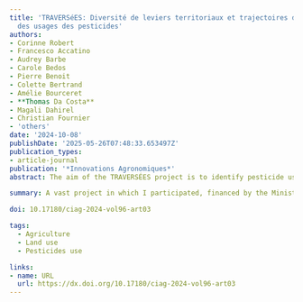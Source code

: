 ```yaml
---
title: 'TRAVERSéES: Diversité de leviers territoriaux et trajectoires de transition
  des usages des pesticides'
authors:
- Corinne Robert
- Francesco Accatino
- Audrey Barbe
- Carole Bedos
- Pierre Benoit
- Colette Bertrand
- Amélie Bourceret
- **Thomas Da Costa**
- Magali Dahirel
- Christian Fournier
- 'others'
date: '2024-10-08'
publishDate: '2025-05-26T07:48:33.653497Z'
publication_types:
- article-journal
publication: '*Innovations Agronomiques*'
abstract: The aim of the TRAVERSÉES project is to identify pesticide use reduction trajectories in response to various territorial levers. For this, we undertook (1) an analysis of the ecological, economic, social, institutional and individual factors influencing changes in phytosanitary practices, which fed into (2) the development of a socio-ecosystem model simulating trajectories of practices in territories, which in turn served as a tool for (3) foresight work with various stakeholders in the Barrois region (Grand-Est). A variety of methods and a trans-disciplinary partnership were used in this project. The project led to the emergence of multiple and original proposals for territorial actions. It revealed a multiplicity of factors considered by farmers, associated with a diversity of levels of sensitivity to these factors.

summary: A vast project in which I participated, financed by the Ministries of Agriculture, the Environment, Health and Research, to phase out the use of pesticides.

doi: 10.17180/ciag-2024-vol96-art03

tags:
  - Agriculture
  - Land use
  - Pesticides use

links: 
- name: URL
  url: https://dx.doi.org/10.17180/ciag-2024-vol96-art03
---
```

